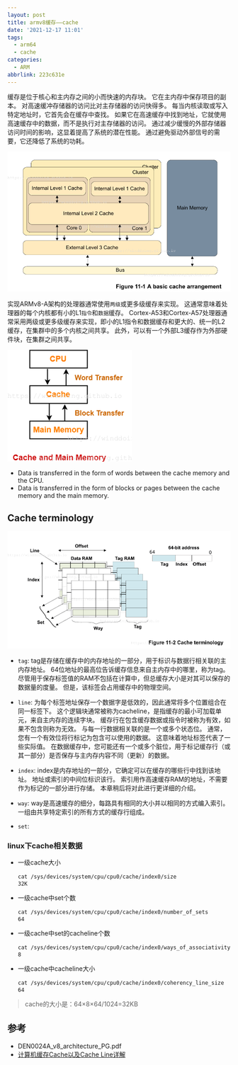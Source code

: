 ```yaml
---
layout: post
title: armv8缓存——cache
date: '2021-12-17 11:01'
tags:
  - arm64
  - cache
categories:
  - ARM
abbrlink: 223c631e
---
```


缓存是位于核心和主内存之间的小而快速的内存块。 它在主内存中保存项目的副本。 对高速缓冲存储器的访问比对主存储器的访问快得多。 每当内核读取或写入特定地址时，它首先会在缓存中查找。 如果它在高速缓存中找到地址，它就使用高速缓存中的数据，而不是执行对主存储器的访问。 通过减少缓慢的外部存储器访问时间的影响，这显着提高了系统的潜在性能。 通过避免驱动外部信号的需要，它还降低了系统的功耗。

![armv8 cache](/images/2021/12/armv8_cache.png)

实现ARMv8-A架构的处理器通常使用`两级`或更多级缓存来实现。 这通常意味着处理器的每个内核都有小的L1`指令`和`数据`缓存。 Cortex-A53和Cortex-A57处理器通常采用两级或更多级缓存来实现，即小的L1指令和数据缓存和更大的、统一的L2缓存，在集群中的多个内核之间共享。 此外，可以有一个外部L3缓存作为外部硬件块，在集群之间共享。


<!--more-->

![cache transfer](/images/2021/12/cache_transfer.png)

- Data is transferred in the form of words between the cache memory and the CPU.
- Data is transferred in the form of blocks or pages between the cache memory and the main memory.

## Cache terminology

![armv8 cache terminology](/images/2021/12/armv8_cache_terminology.png)

- `tag`:
  tag是存储在缓存中的内存地址的一部分，用于标识与数据行相关联的主内存地址。
  64位地址的最高位告诉缓存信息来自主内存中的哪里，称为tag。 尽管用于保存标签值的RAM不包括在计算中，但总缓存大小是对其可以保存的数据量的度量。 但是，该标签会占用缓存中的物理空间。

- `line`:
  为每个标签地址保存一个数据字是低效的，因此通常将多个位置组合在同一标签下。 这个逻辑块通常被称为cacheline，是指缓存的最小可加载单元，来自主内存的连续字块。 缓存行在包含缓存数据或指令时被称为有效，如果不包含则称为无效。
  与每一行数据相关联的是一个或多个状态位。 通常，您有一个有效位将行标记为包含可以使用的数据。 这意味着地址标签代表了一些实际值。 在数据缓存中，您可能还有一个或多个脏位，用于标记缓存行（或其一部分）是否保存与主内存内容不同（更新）的数据。

- `index`:
  index是内存地址的一部分，它确定可以在缓存的哪些行中找到该地址。
  地址或索引的中间位标识该行。 索引用作高速缓存RAM的地址，不需要作为标记的一部分进行存储。 本章稍后将对此进行更详细的介绍。

- `way`:
  way是高速缓存的细分，每路具有相同的大小并以相同的方式编入索引。 一组由共享特定索引的所有方式的缓存行组成。

- `set`:


### linux下cache相关数据

- 一级cache大小
  ```
  cat /sys/devices/system/cpu/cpu0/cache/index0/size
  32K
  ```
- 一级cache中set个数
  ```
  cat /sys/devices/system/cpu/cpu0/cache/index0/number_of_sets
  64
  ```
- 一级cache中set的cacheline个数
  ```
  cat /sys/devices/system/cpu/cpu0/cache/index0/ways_of_associativity
  8
  ```
- 一级cache中cacheline大小
  ```
  cat /sys/devices/system/cpu/cpu0/cache/index0/coherency_line_size
  64
  ```
> cache的大小是：64×8×64/1024=32KB


## 参考

- DEN0024A_v8_architecture_PG.pdf
- [计算机缓存Cache以及Cache Line详解](https://zhuanlan.zhihu.com/p/37749443)
